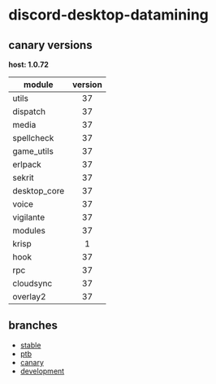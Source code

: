 # discord-desktop-datamining

## canary versions

**host: 1.0.72**

| module | version |
| ------ | :-----: |
| utils | 37 |
| dispatch | 37 |
| media | 37 |
| spellcheck | 37 |
| game_utils | 37 |
| erlpack | 37 |
| sekrit | 37 |
| desktop_core | 37 |
| voice | 37 |
| vigilante | 37 |
| modules | 37 |
| krisp | 1 |
| hook | 37 |
| rpc | 37 |
| cloudsync | 37 |
| overlay2 | 37 |

## branches

- [stable](https://github.com/OpenAsar/discord-desktop-datamining/tree/stable)
- [ptb](https://github.com/OpenAsar/discord-desktop-datamining/tree/ptb)
- [canary](https://github.com/OpenAsar/discord-desktop-datamining/tree/canary)
- [development](https://github.com/OpenAsar/discord-desktop-datamining/tree/development)